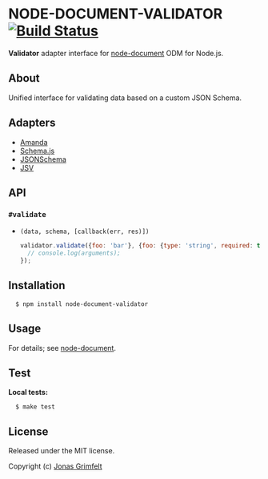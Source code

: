 # NODE-DOCUMENT-VALIDATOR [![Build Status](https://secure.travis-ci.org/grimen/node-document-validator.png)](http://travis-ci.org/grimen/node-document-validator)

**Validator** adapter interface for [node-document](https://github.com/grimen/node-document) ODM for Node.js.

## About

Unified interface for validating data based on a custom JSON Schema.


## Adapters

* [Amanda](https://github.com/grimen/node-document-validator-amanda)
* [Schema.js](https://github.com/grimen/node-document-validator-schema)
* [JSONSchema](https://github.com/grimen/node-document-validator-jsonschema)
* [JSV](https://github.com/grimen/node-document-validator-jsv)


## API

### `#validate`

* `(data, schema, [callback(err, res)])`

    ```javascript
    validator.validate({foo: 'bar'}, {foo: {type: 'string', required: true}}, function(err, res) {
      // console.log(arguments);
    });
    ```


## Installation

```shell
  $ npm install node-document-validator
```


## Usage

For details; see [node-document](https://github.com/grimen/node-document).


## Test

**Local tests:**

```shell
  $ make test
```


## License

Released under the MIT license.

Copyright (c) [Jonas Grimfelt](http://github.com/grimen)
